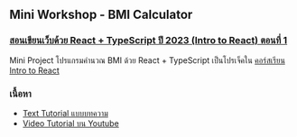 ## Mini Workshop - BMI Calculator

### [สอนเขียนเว็บด้วย React + TypeScript ปี 2023 (Intro to React) ตอนที่ 1](https://devahoy.com/intro-to-react-part-1/)

Mini Project โปรแกรมคำนวณ BMI ด้วย React + TypeScript เป็นโปรเจ็คใน [คอร์สเรียน Intro to React](https://devahoy.com/intro-to-react-part-1/)

### เนื้อหา

- [Text Tutorial แบบบทความ](https://devahoy.com/intro-to-react-bmi-calculator/)
- [Video Tutorial บน Youtube](https://youtu.be/4sr0Dn2IaJ4)
